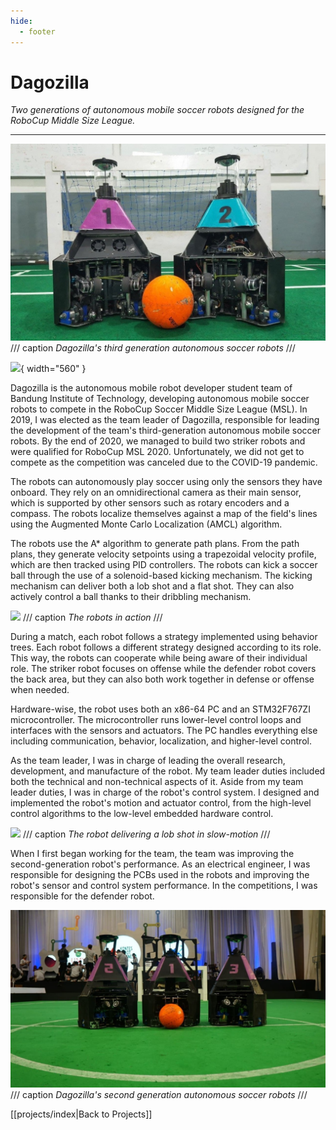 ```yaml
---
hide:
  - footer
---
```


# Dagozilla

*Two generations of autonomous mobile soccer robots designed for the RoboCup Middle Size League.*

---

![](../resources/projects/dagozilla/dagozilla-3rd-gen.jpg)
/// caption
*Dagozilla's third generation autonomous soccer robots*
///

![](https://www.youtube.com/embed/1zRVFqljGJ8){ width="560" }

Dagozilla is the autonomous mobile robot developer student team of Bandung Institute of Technology, developing autonomous mobile soccer robots to compete in the RoboCup Soccer Middle Size League (MSL). In 2019, I was elected as the team leader of Dagozilla, responsible for leading the development of the team's third-generation autonomous mobile soccer robots. By the end of 2020, we managed to build two striker robots and were qualified for RoboCup MSL 2020. Unfortunately, we did not get to compete as the competition was canceled due to the COVID-19 pandemic.

The robots can autonomously play soccer using only the sensors they have onboard. They rely on an omnidirectional camera as their main sensor, which is supported by other sensors such as rotary encoders and a compass. The robots localize themselves against a map of the field's lines using the Augmented Monte Carlo Localization (AMCL) algorithm.

The robots use the A* algorithm to generate path plans. From the path plans, they generate velocity setpoints using a trapezoidal velocity profile, which are then tracked using PID controllers. The robots can kick a soccer ball through the use of a solenoid-based kicking mechanism. The kicking mechanism can deliver both a lob shot and a flat shot. They can also actively control a ball thanks to their dribbling mechanism.

![](../resources/projects/dagozilla/play.gif)
/// caption
*The robots in action*
///

During a match, each robot follows a strategy implemented using behavior trees. Each robot follows a different strategy designed according to its role. This way, the robots can cooperate while being aware of their individual role. The striker robot focuses on offense while the defender robot covers the back area, but they can also both work together in defense or offense when needed.

Hardware-wise, the robot uses both an x86-64 PC and an STM32F767ZI microcontroller. The microcontroller runs lower-level control loops and interfaces with the sensors and actuators. The PC handles everything else including communication, behavior, localization, and higher-level control.

As the team leader, I was in charge of leading the overall research, development, and manufacture of the robot. My team leader duties included both the technical and non-technical aspects of it. Aside from my team leader duties, I was in charge of the robot's control system. I designed and implemented the robot's motion and actuator control, from the high-level control algorithms to the low-level embedded hardware control.

![](../resources/projects/dagozilla/kick.gif)
/// caption
*The robot delivering a lob shot in slow-motion*
///

When I first began working for the team, the team was improving the second-generation robot's performance. As an electrical engineer, I was responsible for designing the PCBs used in the robots and improving the robot's sensor and control system performance. In the competitions, I was responsible for the defender robot.

![](../resources/projects/dagozilla/dagozilla-2nd-gen.jpg)
/// caption
*Dagozilla's second generation autonomous soccer robots*
///

[[projects/index|Back to Projects]]